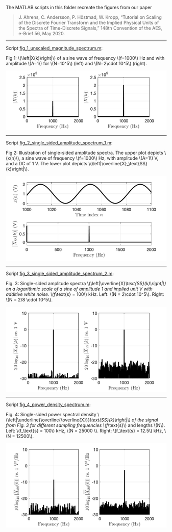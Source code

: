 <script src="https://cdn.mathjax.org/mathjax/latest/MathJax.js?config=TeX-AMS-MML_HTMLorMML" type="text/javascript"></script>

The MATLAB scripts in this folder recreate the figures from our paper 

> J. Ahrens, C. Andersson, P. Höstmad, W. Kropp, “Tutorial on Scaling of the Discrete Fourier Transform and the Implied Physical Units of the Spectra of Time-Discrete Signals,” 148th Convention of the AES, e-Brief 56, May 2020.

---

Script [fig_1_unscaled_magnitude_spectrum.m](fig_1_unscaled_magnitude_spectrum.m):

Fig 1: \\(\left|X(k)\right|\\) of a sine wave of frequency \\(f=1000\\) Hz and with amplitude \\(A=1\\) for \\(N=10^5\\) (left) and \\(N=2\cdot 10^5\\) (right).

![fig_1](fig_1.png "fig_1")

---

Script [fig_2_single_sided_amplitude_spectrum_1.m](fig_2_single_sided_amplitude_spectrum_1.m):

Fig 2: Illustration of single-sided amplitude spectra. The upper plot depicts \\(x(n)\\), a sine wave of frequency \\(f=1000\\) Hz, with amplitude \\(A=1\\) V, and a DC of 1 V. The lower plot depicts \\(\left|\overline{X}_\text{SS}(k)\right|\\).

![fig_2](fig_2.png "fig_2")

---

Script [fig_3_single_sided_amplitude_spectrum_2.m](fig_3_single_sided_amplitude_spectrum_2.m):

Fig. 3: Single-sided amplitude spectra \\(\left|\overline{X}_\text{SS}(k)\right|\\) on a logarithmic scale of a sine of amplitude 1 and implied unit V with additive white noise. \\(f_\text{s} = 100\\) kHz. Left: \\(N = 2\cdot 10^5\\). Right: \\(N = 2/8 \cdot 10^5\\).

![fig_3](fig_3.png "fig_3")

---

Script [fig_4_power_density_spectrum.m](fig_4_power_density_spectrum.m):

Fig. 4: Single-sided power spectral density \\(\left|\underline{\overline{\overline{X}}}_\text{SS}(k)\right|\\) of the signal from Fig. 3 for different sampling frequencies \\(f_\text{s}\\) and lengths \\(N\\). Left: \\(f_\text{s} = 100\\) kHz, \\(N = 25000 \\). Right: \\(f_\text{s} = 12.5\\) kHz, \\(N = 12500\\).

![fig_4](fig_4.png "fig_4")


